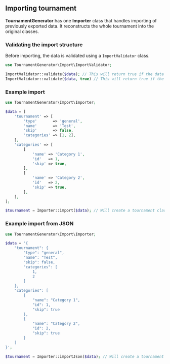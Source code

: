 ## Importing tournament

**TournamentGenerator** has one **Importer** class that handles importing of previously exported data. It reconstructs
the whole tournament into the original classes.

### Validating the import structure

Before importing, the data is validated using a `ImportValidator` class.

```php
use TournamentGenerator\Import\ImportValidator;

ImportValidator::validate($data); // This will return true if the data is valid and false if not
ImportValidator::validate($data, true) // This will return true if the data is valid and throw an InvalidImportDataException if not
```

### Example import

```php
use TournamentGenerator\Import\Importer;

$data = [
    'tournament' => [
        'type'       => 'general',
        'name'       => 'Test',
        'skip'       => false,
        'categories' => [1, 2],
    ],
    'categories' => [
        [
            'name' => 'Category 1',
            'id'   => 1,
            'skip' => true,
        ],
        [
            'name' => 'Category 2',
            'id'   => 2,
            'skip' => true,
        ],
    ],
];

$tournament = Importer::import($data); // Will create a tournament class with 2 categories
```

### Example import from JSON

```php
use TournamentGenerator\Import\Importer;

$data = '{
    "tournament": {
        "type": "general",
        "name": "Test",
        "skip": false,
        "categories": [
            1,
            2
        ]
    },
    "categories": [
        {
            "name": "Category 1",
            "id": 1,
            "skip": true
        },
        {
            "name": "Category 2",
            "id": 2,
            "skip": true
        }
    ]
}';

$tournament = Importer::importJson($data); // Will create a tournament class with 2 categories
```